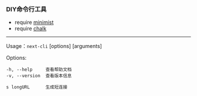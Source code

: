 ### DIY命令行工具 ###

- require [minimist](https://github.com/substack/minimist)
- require [chalk](https://github.com/chalk/chalk)

---------
Usage：`next-cli` [options] [arguments]
 
Options:

    -h, --help     查看帮助文档
    -v, --version  查看版本信息
    
    s longURL      生成短连接